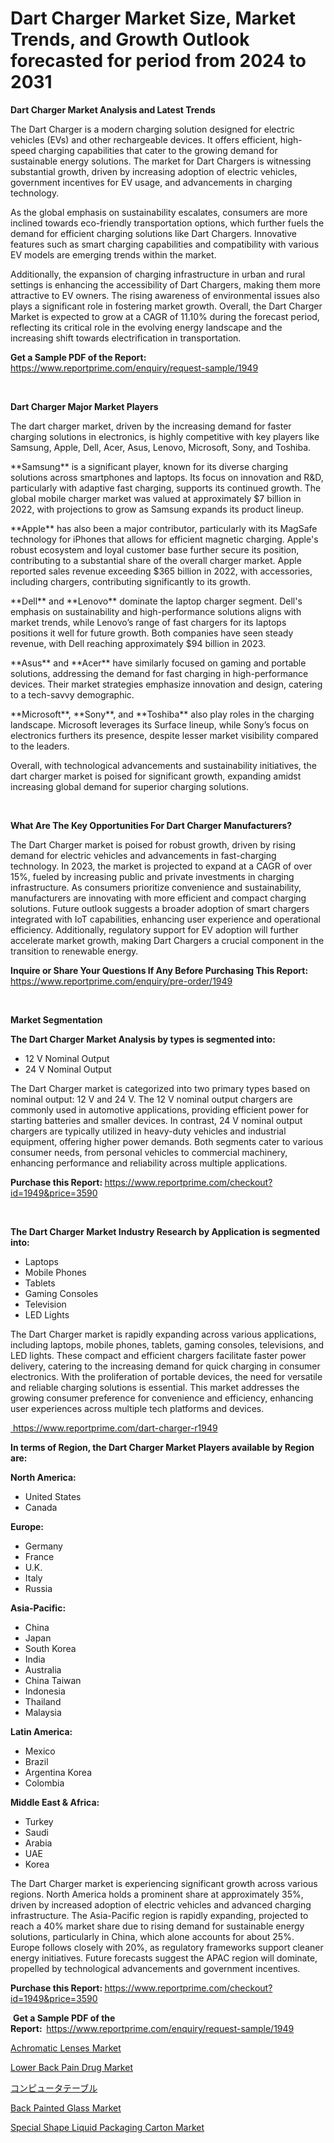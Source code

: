 <p><h1>Dart Charger Market Size, Market Trends, and Growth Outlook forecasted for period from 2024 to 2031</h1></p><p><strong>Dart Charger Market Analysis and Latest Trends</strong></p>
<p><p>The Dart Charger is a modern charging solution designed for electric vehicles (EVs) and other rechargeable devices. It offers efficient, high-speed charging capabilities that cater to the growing demand for sustainable energy solutions. The market for Dart Chargers is witnessing substantial growth, driven by increasing adoption of electric vehicles, government incentives for EV usage, and advancements in charging technology.</p><p>As the global emphasis on sustainability escalates, consumers are more inclined towards eco-friendly transportation options, which further fuels the demand for efficient charging solutions like Dart Chargers. Innovative features such as smart charging capabilities and compatibility with various EV models are emerging trends within the market. </p><p>Additionally, the expansion of charging infrastructure in urban and rural settings is enhancing the accessibility of Dart Chargers, making them more attractive to EV owners. The rising awareness of environmental issues also plays a significant role in fostering market growth. Overall, the Dart Charger Market is expected to grow at a CAGR of 11.10% during the forecast period, reflecting its critical role in the evolving energy landscape and the increasing shift towards electrification in transportation.</p></p>
<p><strong>Get a Sample PDF of the Report:&nbsp;</strong> <a href="https://www.reportprime.com/enquiry/request-sample/1949">https://www.reportprime.com/enquiry/request-sample/1949</a></p>
<p>&nbsp;</p>
<p><strong>Dart Charger Major Market Players</strong></p>
<p><p>The dart charger market, driven by the increasing demand for faster charging solutions in electronics, is highly competitive with key players like Samsung, Apple, Dell, Acer, Asus, Lenovo, Microsoft, Sony, and Toshiba.</p><p>**Samsung** is a significant player, known for its diverse charging solutions across smartphones and laptops. Its focus on innovation and R&D, particularly with adaptive fast charging, supports its continued growth. The global mobile charger market was valued at approximately $7 billion in 2022, with projections to grow as Samsung expands its product lineup.</p><p>**Apple** has also been a major contributor, particularly with its MagSafe technology for iPhones that allows for efficient magnetic charging. Apple's robust ecosystem and loyal customer base further secure its position, contributing to a substantial share of the overall charger market. Apple reported sales revenue exceeding $365 billion in 2022, with accessories, including chargers, contributing significantly to its growth.</p><p>**Dell** and **Lenovo** dominate the laptop charger segment. Dell's emphasis on sustainability and high-performance solutions aligns with market trends, while Lenovo’s range of fast chargers for its laptops positions it well for future growth. Both companies have seen steady revenue, with Dell reaching approximately $94 billion in 2023.</p><p>**Asus** and **Acer** have similarly focused on gaming and portable solutions, addressing the demand for fast charging in high-performance devices. Their market strategies emphasize innovation and design, catering to a tech-savvy demographic.</p><p>**Microsoft**, **Sony**, and **Toshiba** also play roles in the charging landscape. Microsoft leverages its Surface lineup, while Sony’s focus on electronics furthers its presence, despite lesser market visibility compared to the leaders.</p><p>Overall, with technological advancements and sustainability initiatives, the dart charger market is poised for significant growth, expanding amidst increasing global demand for superior charging solutions.</p></p>
<p>&nbsp;</p>
<p><strong>What Are The Key Opportunities For Dart Charger Manufacturers?</strong></p>
<p><p>The Dart Charger market is poised for robust growth, driven by rising demand for electric vehicles and advancements in fast-charging technology. In 2023, the market is projected to expand at a CAGR of over 15%, fueled by increasing public and private investments in charging infrastructure. As consumers prioritize convenience and sustainability, manufacturers are innovating with more efficient and compact charging solutions. Future outlook suggests a broader adoption of smart chargers integrated with IoT capabilities, enhancing user experience and operational efficiency. Additionally, regulatory support for EV adoption will further accelerate market growth, making Dart Chargers a crucial component in the transition to renewable energy.</p></p>
<p><strong>Inquire or Share Your Questions If Any Before Purchasing This Report:</strong> <a href="https://www.reportprime.com/enquiry/pre-order/1949">https://www.reportprime.com/enquiry/pre-order/1949</a></p>
<p>&nbsp;</p>
<p><strong>Market Segmentation</strong></p>
<p><strong>The Dart Charger Market Analysis by types is segmented into:</strong></p>
<p><ul><li>12 V Nominal Output</li><li>24 V Nominal Output</li></ul></p>
<p><p>The Dart Charger market is categorized into two primary types based on nominal output: 12 V and 24 V. The 12 V nominal output chargers are commonly used in automotive applications, providing efficient power for starting batteries and smaller devices. In contrast, 24 V nominal output chargers are typically utilized in heavy-duty vehicles and industrial equipment, offering higher power demands. Both segments cater to various consumer needs, from personal vehicles to commercial machinery, enhancing performance and reliability across multiple applications.</p></p>
<p><strong>Purchase this Report:&nbsp;</strong><a href="https://www.reportprime.com/checkout?id=1949&price=3590">https://www.reportprime.com/checkout?id=1949&price=3590</a></p>
<p>&nbsp;</p>
<p><strong>The Dart Charger Market Industry Research by Application is segmented into:</strong></p>
<p><ul><li>Laptops</li><li>Mobile Phones</li><li>Tablets</li><li>Gaming Consoles</li><li>Television</li><li>LED Lights</li></ul></p>
<p><p>The Dart Charger market is rapidly expanding across various applications, including laptops, mobile phones, tablets, gaming consoles, televisions, and LED lights. These compact and efficient chargers facilitate faster power delivery, catering to the increasing demand for quick charging in consumer electronics. With the proliferation of portable devices, the need for versatile and reliable charging solutions is essential. This market addresses the growing consumer preference for convenience and efficiency, enhancing user experiences across multiple tech platforms and devices.</p></p>
<p><a href="https://www.reportprime.com/dart-charger-r1949">&nbsp;https://www.reportprime.com/dart-charger-r1949</a></p>
<p><strong>In terms of Region, the Dart Charger Market Players available by Region are:</strong></p>
<p>
    <p> <strong> North America: </strong>
        <ul>
            <li>United States</li>
            <li>Canada</li>
        </ul>
        </p> 
    <p> <strong> Europe: </strong>
        <ul>
            <li>Germany</li>
            <li>France</li>
            <li>U.K.</li>
            <li>Italy</li>
            <li>Russia</li>
        </ul>
        </p> 
    <p> <strong> Asia-Pacific: </strong>
        <ul>
            <li>China</li>
            <li>Japan</li>
            <li>South Korea</li>
            <li>India</li>
            <li>Australia</li>
            <li>China Taiwan</li>
            <li>Indonesia</li>
            <li>Thailand</li>
            <li>Malaysia</li>
        </ul>
        </p> 
    <p> <strong> Latin America: </strong>
        <ul>
            <li>Mexico</li>
            <li>Brazil</li>
            <li>Argentina Korea</li>
            <li>Colombia</li>
        </ul>
        </p> 
    <p> <strong> Middle East & Africa: </strong>
        <ul>
            <li>Turkey</li>
            <li>Saudi</li>
            <li>Arabia</li>
            <li>UAE</li>
            <li>Korea</li>
        </ul>
    </p>
    </p>
<p><p>The Dart Charger market is experiencing significant growth across various regions. North America holds a prominent share at approximately 35%, driven by increased adoption of electric vehicles and advanced charging infrastructure. The Asia-Pacific region is rapidly expanding, projected to reach a 40% market share due to rising demand for sustainable energy solutions, particularly in China, which alone accounts for about 25%. Europe follows closely with 20%, as regulatory frameworks support cleaner energy initiatives. Future forecasts suggest the APAC region will dominate, propelled by technological advancements and government incentives.</p></p>
<p><strong>Purchase this Report: </strong><a href="https://www.reportprime.com/checkout?id=1949&price=3590">https://www.reportprime.com/checkout?id=1949&price=3590</a></p>
<p>&nbsp;<strong>Get a Sample PDF of the Report:&nbsp;&nbsp;</strong><a href="https://www.reportprime.com/enquiry/request-sample/1949">https://www.reportprime.com/enquiry/request-sample/1949</a></p>
<p><strong></strong></p>
<p><p><a href="https://www.linkedin.com/pulse/future-innovation-global-achromatic-lenses-market-growth-opportunities-2qeff?trackingId=SUQtYxLcQnW3Aj97pNVNtA%3D%3D">Achromatic Lenses Market</a></p><p><a href="https://medium.com/@omamuller/what-are-the-growth-opportunities-and-challenges-in-the-lower-back-pain-drug-market-662ee822bc7b">Lower Back Pain Drug Market</a></p><p><a href="https://medium.com/@drfg4t/%E3%82%B3%E3%83%B3%E3%83%94%E3%83%A5%E3%83%BC%E3%82%BF%E3%83%BC%E3%83%86%E3%83%BC%E3%83%96%E3%83%AB%E7%94%A3%E6%A5%AD%E5%88%86%E6%9E%90%E3%83%AC%E3%83%9D%E3%83%BC%E3%83%88-%E5%B8%82%E5%A0%B4%E8%A6%8F%E6%A8%A1%E3%81%AFcagr7-1-%E3%81%A7%E6%88%90%E9%95%B7%E3%81%97-2024%E5%B9%B4%E3%81%8B%E3%82%892031%E5%B9%B4%E3%81%BE%E3%81%A7%E3%81%AE%E6%9C%9F%E9%96%93%E3%81%AB%E4%BA%88%E6%B8%AC%E3%81%95%E3%82%8C%E3%81%9F%E3%82%A2%E3%83%97%E3%83%AA%E3%82%B1%E3%83%BC%E3%82%B7%E3%83%A7%E3%83%B3-%E3%82%BF%E3%82%A4%E3%83%97-%E5%9C%B0%E5%9F%9F%E5%88%A5%E3%81%AE%E6%83%85%E5%A0%B1-eb801778bdc3">コンピュータテーブル</a></p><p><a href="https://www.linkedin.com/pulse/back-painted-glass-market-global-regional-analysis-focus-region-5t8oe?trackingId=h%2BeSaaFTStquFoLXhJNA4Q%3D%3D">Back Painted Glass Market</a></p><p><a href="https://medium.com/@waddy46852/insights-into-special-shape-liquid-packaging-carton-market-share-and-competitive-landscape-for-f3f73c4ecfb7">Special Shape Liquid Packaging Carton Market</a></p></p>